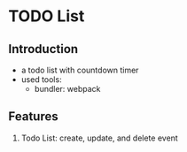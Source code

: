 # TODO List

## Introduction

- a todo list with countdown timer
- used tools:
  - bundler: webpack

## Features

1. Todo List: create, update, and delete event
